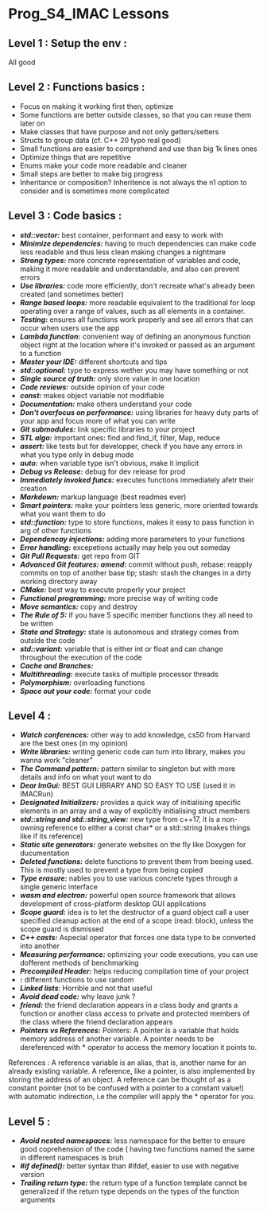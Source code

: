 # Prog_S4_IMAC Lessons

## Level 1 : Setup the env : 
All good

## Level 2 : Functions basics : 
- Focus on making it working first then, optimize
- Some functions are better outside classes, so that you can reuse them later on
- Make classes that have purpose and not only getters/setters
- Structs to group data (cf. C++ 20 typo real good)
- Small functions are easier to comprehend and use than big 1k lines ones
- Optimize things that are repetitive
- Enums make your code more readable and cleaner
- Small steps are better to make big progress
- Inheritance or composition? Inheritence is not always the n1 option to consider and is sometimes more complicated

## Level 3 : Code basics : 
- ***std::vector:*** best container, performant and easy to work with
- ***Minimize dependencies:*** having to much dependencies can make code less readable and thus less clean making changes a nightmare
- ***Strong types:*** more concrete representation of variables and code, making it more readable and understandable, and also can prevent errors 
- ***Use libraries:*** code more efficiently, don't recreate what's already been created (and sometimes better)
- ***Range based loops:*** more readable equivalent to the traditional for loop operating over a range of values, such as all elements in a container.
- ***Testing:*** ensures all functions work properly and see all errors that can occur when users use the app
- ***Lambda function:*** convenient way of defining an anonymous function object right at the location where it's invoked or passed as an argument to a function
- ***Master your IDE:*** different shortcuts and tips
- ***std::optional:*** type to express wether you may have something or not
- ***Single source of truth:*** only store value in one location
- ***Code reviews:*** outside opinion of your code
- ***const:*** makes object variable not modifiable
- ***Documentation:*** make others understand your code
- ***Don't overfocus on performance:*** using libraries for heavy duty parts of your app and focus more of what you can write
- ***Git submodules:*** link specific libraries to your project
- ***STL algo:*** important ones: find and find_if, filter, Map, reduce
- ***assert:*** like tests but for developper, check if you have any errors in what you type only in debug mode
- ***auto:*** when variable type isn't obvious, make it implicit
- ***Debug vs Release:*** debug for dev release for prod
- ***Immediately invoked funcs:*** executes functions immediately afetr their creation
- ***Markdown:*** markup language (best readmes ever)
- ***Smart pointers:*** make your pointers less generic, more oriented towards what you want them to do
- ***std::function:*** type to store functions, makes it easy to pass function in arg of other functions
- ***Dependencay injections:*** adding more parameters to your functions
- ***Error handling:*** excepetions actually may help you out someday
- ***Git Pull Requests:*** get repo from GIT
- ***Advanced Git features: amend:*** commit without push, rebase: reapply commits on top of another base tip; stash: stash the changes in a dirty working directory away
- ***CMake:*** best way to execute properly your project
- ***Functional programming:*** more precise way of writing code
- ***Move semantics:*** copy and destroy
- ***The Rule of 5:*** if you have 5 specific member functions they all need to be written 
- ***State and Strategy:*** state is autonomous and strategy comes from outside the code
- ***std::variant:*** variable that is either int or float and can change throughout the execution of the code
- ***Cache and Branches:***
- ***Multithreading:*** execute tasks of multiple processor threads
- ***Polymorphism:*** overloading functions
- ***Space out your code:*** format your code

## Level 4 : 
- ***Watch conferences:*** other way to add knowledge, cs50 from Harvard are the best ones (in my opinion) 
- ***Write libraries:*** writing generic code can turn into library, makes you wanna work "cleaner"
- ***The Command pattern:*** pattern similar to singleton but with more details and info on what yout want to do
- ***Dear ImGui:*** BEST GUI LIBRARY AND SO EASY TO USE (used it in IMACRun)
- ***Designated Initializers:*** provides a quick way of initialising specific elements in an array and a way of explicitly initialising struct members
- ***std::string and std::string_view:*** new type from c++17, it is a non-owning reference to either a const char* or a std::string (makes things like if its reference)
- ***Static site generators:*** generate websites on the fly like Doxygen for ducumentation
- ***Deleted functions:*** delete functions to prevent them from beeing used. This is mostly used to prevent a type from being copied
- ***Type erasure:*** nables you to use various concrete types through a single generic interface
- ***wasm and electron:*** powerful open source framework that allows development of cross-platform desktop GUI applications
- ***Scope guard:*** idea is to let the destructor of a guard object call a user specified cleanup action at the end of a scope (read: block), unless the scope guard is dismissed
- ***C++ casts:*** Aspecial operator that forces one data type to be converted into another
- ***Measuring performance:*** optimizing your code executions, you can use dofferent methods of benchmarking
- ***Precompiled Header:*** helps reducing compilation time of your project
- ***<random>:*** different functions to use random
- ***Linked lists***: Horrible and not that useful
- ***Avoid dead code:*** why leave junk ?
- ***friend:***  the friend declaration appears in a class body and grants a function or another class access to private and protected members of the class where the friend declaration appears
- ***Pointers vs References:*** 
Pointers: A pointer is a variable that holds memory address of another variable. A pointer needs to be dereferenced with * operator to access the memory location it points to. 

References : A reference variable is an alias, that is, another name for an already existing variable. A reference, like a pointer, is also implemented by storing the address of an object. 
A reference can be thought of as a constant pointer (not to be confused with a pointer to a constant value!) with automatic indirection, i.e the compiler will apply the * operator for you. 
  
## Level 5 :
- ***Avoid nested namespaces:*** less namespace for the better to ensure good coprehension of the code ( having two functions named the same in different namespaces is bruh
- ***#if defined():*** better syntax than #ifdef, easier to use with negative version
- ***Trailing return type:*** the return type of a function template cannot be generalized if the return type depends on the types of the function arguments
